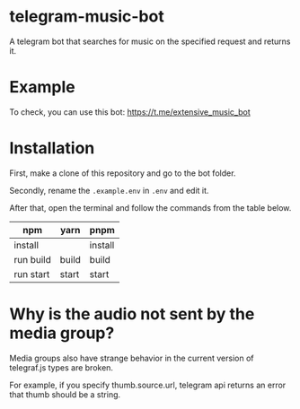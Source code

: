 # telegram-music-bot
A telegram bot that searches for music on the specified request and returns it.

# Example
To check, you can use this bot: https://t.me/extensive_music_bot

# Installation
First, make a clone of this repository and go to the bot folder.

Secondly, rename the ```.example.env``` in ```.env``` and edit it.

After that, open the terminal and follow the commands from the table below.

|     npm     | yarn | pnpm |
|     ---     | ---- | ---- |
|   install   |      | install |
|  run build  | build | build |
|  run start  | start | start |

# Why is the audio not sent by the media group?
Media groups also have strange behavior in the current version of telegraf.js types are broken.

For example, if you specify thumb.source.url, telegram api returns an error that thumb should be a string.
